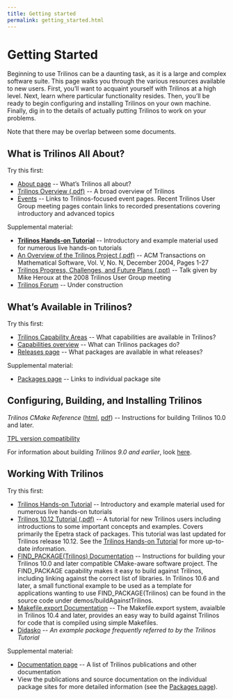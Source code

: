 ```yaml
---
title: Getting started
permalink: getting_started.html
---
```


# Getting Started

Beginning to use Trilinos can be a daunting task, as it is a large and complex software suite. This page walks you through the various resources available to new users. First, you’ll want to acquaint yourself with Trilinos at a high level. Next, learn where particular functionality resides. Then, you’ll be ready to begin configuring and installing Trilinos on your own machine. Finally, dig in to the details of actually putting Trilinos to work on your problems.

Note that there may be overlap between some documents.

## What is Trilinos All About?

Try this first:

*   [About page](about.html) -- What’s Trilinos all about?
*   [Trilinos Overview (.pdf)](pdfs/TrilinosOverview.pdf) -- A broad overview of Trilinos
*   [Events](events.html) -- Links to Trilinos-focused event pages. Recent Trilinos User Group meeting pages contain links to recorded presentations covering introductory and advanced topics

Supplemental material:

*   [**Trilinos Hands-on Tutorial**](https://github.com/trilinos/Trilinos_tutorial/wiki/TrilinosHandsOnTutorial) -- Introductory and example material used for numerous live hands-on tutorials
*   [An Overview of the Trilinos Project (.pdf)](pdfs/TrilinosACMTOMS2004.pdf) -- ACM Transactions on Mathematical Software, Vol. V, No. N, December 2004, Pages 1-27
*   [Trilinos Progress, Challenges, and Future Plans (.ppt)](pdfs/1-HerouxTrilinosProgressChallengesFutures.ppt) -- Talk given by Mike Heroux at the 2008 Trilinos User Group meeting
*   [Trilinos Forum](forum.html) -- Under construction

## What’s Available in Trilinos?

Try this first:

*   [Trilinos Capability Areas](capability-areas.html) -- What capabilities are available in Trilinos?
*   [Capabilities overview](capability.html) -- What can Trilinos packages do?
*   [Releases page](releases.html) -- What packages are available in what releases?

Supplemental material:

*   [Packages page](packages.html) -- Links to individual package site

## Configuring, Building, and Installing Trilinos

*Trilinos CMake Reference* ([html](http://trilinos.org/docs/files/TrilinosBuildReference.html), [pdf](http://trilinos.org/docs/files/TrilinosBuildReference.pdf)) -- Instructions for building Trilinos 10.0 and later.

[TPL version compatibility](tpl_version_compatibility.html)

For information about building *Trilinos 9.0 and earlier*, look [here](http://trilinos.org/oldsite/version9.html).

## Working With Trilinos

Try this first:

*   [Trilinos Hands-on Tutorial](https://github.com/trilinos/Trilinos_tutorial/wiki/TrilinosHandsOnTutorial) -- Introductory and example material used for numerous live hands-on tutorials
*   [Trilinos 10.12 Tutorial (.pdf)](pdfs/Trilinos10.12Tutorial.pdf) -- A tutorial for new Trilinos users including introductions to some important concepts and examples. Covers primarily the Epetra stack of packages. This tutorial was last updated for Trilinos release 10.12\. See the [Trilinos Hands-on Tutorial](https://github.com/trilinos/Trilinos_tutorial/wiki/TrilinosHandsOnTutorial) for more up-to-date information.
*   [FIND_PACKAGE(Trilinos) Documentation](pdfs/Finding_Trilinos.txt) -- Instructions for building your Trilinos 10.0 and later compatible CMake-aware software project. The FIND_PACKAGE capability makes it easy to build against Trilinos, including linking against the correct list of libraries. In Trilinos 10.6 and later, a small functional example to be used as a template for applications wanting to use FIND_PACKAGE(Trilinos) can be found in the source code under demos/buildAgainstTrilinos.
*   [Makefile.export Documentation](pdfs/Export_Makefile.txt) -- The Makefile.export system, avaialble in Trilinos 10.4 and later, provides an easy way to build against Trilinos for code that is compiled using simple Makefiles.
*   [Didasko](http://trilinos.org/packages/didasko/) -- *An example package frequently referred to by the Trilinos Tutorial*

Supplemental material:

*   [Documentation page](documentation.html) -- A list of Trilinos publications and other documentation
*   View the publications and source documentation on the individual package sites for more detailed information (see the [Packages page](packages.html)).

